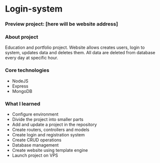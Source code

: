# Login-system
### Preview project: [here will be website address]

### About project  
Education and portfolio project.
Website allows creates users, login to system, updates data and deletes them.
All data are deleted from database every day at specific hour.

### Core technologies  
* NodeJS  
* Express  
* MongoDB  

### What I learned  
* Configure environment  
* Divide the project into smaller parts  
* Add and update a project in the repository  
* Create routers, controllers and models  
* Create login and registration system  
* Create CRUD operations  
* Database management  
* Create website using template engine  
* Launch project on VPS  
